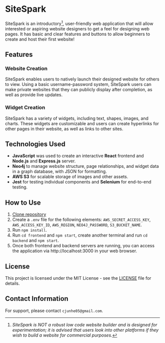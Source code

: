 # SiteSpark

SiteSpark is an introductory[^1], user-friendly web application that will allow interested or aspiring website designers to get a feel for designing web pages. It has basic and clear features and buttons to allow beginners to create and host their first website!

[^1]: *SiteSpark is NOT a robust low code website builder and is designed for experimentation; it is advised that users look into other platforms if they wish to build a website for commercial purposes.*

## Features

### Website Creation

SiteSpark enables users to natively launch their designed website for others to view. Using a basic username-password system, SiteSpark users can make private websites that they can publicly display after completion, as well as provide live updates.

### Widget Creation

SiteSpark has a variety of widgets, including text, shapes, images, and charts. These widgets are customizable and users can create hyperlinks for other pages in their website, as well as links to other sites.

## Technologies Used

* **JavaScript** was used to create an interactive **React** frontend and **Node.js** and **Express.js** server.
* **Neo4j** to manage website structure, page relationships, and widget data in a graph database, with JSON for formatting.
* **AWS S3** for scalable storage of images and other assets.
* **Jest** for testing individual components and **Selenium** for end-to-end testing.

## How to Use

1. [Clone repository](https://github.com/junhecui/sitespark)
2. Create a `.env` file for the following elements: `AWS_SECRET_ACCESS_KEY`, `AWS_ACCESS_KEY_ID`, `AWS_REGION`, `NEO4J_PASSWORD`, `S3_BUCKET_NAME`.
3. Run `npm install`.
4. Run `cd frontend` and `npm start`, create another terminal and run `cd backend` and `npm start`.
5. Once both frontend and backend servers are running, you can access the application via http://localhost:3000 in your web browser.

## License

This project is licensed under the MIT License - see the [LICENSE](LICENSE) file for details.

## Contact Information

For support, please contact `cjunhe05@gmail.com`.
